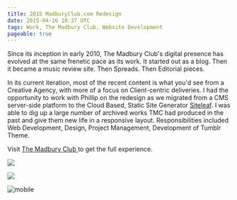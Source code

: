 ```yaml
---
title: 2015 MadburyClub.com Redesign
date: 2015-04-16 18:37 UTC
tags: Work, The Madbury Club, Website Development
pageable: true
---
```


Since its inception in early 2010, The Madbury Club's digital presence has evolved at the same frenetic pace as its work. It started out as a blog. Then it became a music review site. Then Spreads. Then Editorial pieces. 

In its current iteration, most of the recent content is what you'd see from a Creative Agency, with more of a focus on Client-centric deliveries. I had the opportunity to work with Phillip on the redesign as we migrated from a CMS server-side platform to the Cloud Based, Static Site Generator [ Siteleaf](http://siteleaf.com). I was able to dig up a large number of archived works TMC had produced in the past and give them new life in a responsive layout. Responsibilities included Web Development, Design, Project Management, Development of Tumblr Theme.

Visit [ The Madbury Club ](http://madburyclub.com) to get the full experience. 

![](./browser-source-code.jpg)

![](./browser-source-code-copy.jpg)

![mobile](./iPhone6a.jpg )
